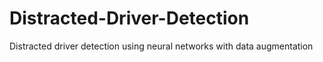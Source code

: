 # Distracted-Driver-Detection
Distracted driver detection using neural networks with data augmentation
